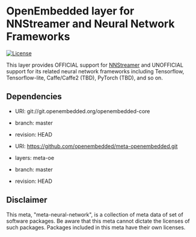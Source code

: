 # OpenEmbedded layer for NNStreamer and Neural Network Frameworks

[![License](https://img.shields.io/github/license/nnsuite/meta-neural-network?style=plastic)](https://github.com/nnsuite/meta-neural-network/blob/master/LICENSE)

This layer provides OFFICIAL support for [NNStreamer](https://github.com/nnsuite/nnstreamer) and UNOFFICIAL support for its related neural network frameworks including Tensorflow, Tensorflow-lite, Caffe/Caffe2 (TBD), PyTorch (TBD), and so on.

## Dependencies

- URI: git://git.openembedded.org/openembedded-core
- branch: master
- revision: HEAD

- URI: https://github.com/openembedded/meta-openembedded.git
- layers: meta-oe
- branch: master
- revision: HEAD

## Disclaimer

This meta, "meta-neural-network", is a collection of meta data of set of software packages. Be aware that this meta cannot dictate the licenses of such packages. Packages included in this meta have their own licenses.

